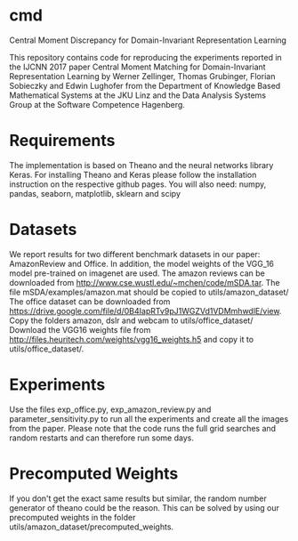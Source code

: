 # cmd
Central Moment Discrepancy for Domain-Invariant Representation Learning

This repository contains code for reproducing the experiments reported in the
IJCNN 2017 paper Central Moment Matching for Domain-Invariant Representation
Learning by Werner Zellinger, Thomas Grubinger, Florian Sobieczky and
Edwin Lughofer from the Department of Knowledge Based Mathematical Systems at
the JKU Linz and the Data Analysis Systems Group at the
Software Competence Hagenberg.

# Requirements
The implementation is based on Theano and the neural networks library Keras.
For installing Theano and Keras please follow the installation instruction on
the respective github pages.
You will also need: numpy, pandas, seaborn, matplotlib, sklearn and scipy

# Datasets
We report results for two different benchmark datasets in our paper:
AmazonReview and Office. In addition, the model weights of the VGG_16 model
pre-trained on imagenet are used.
The amazon reviews can be downloaded from
http://www.cse.wustl.edu/~mchen/code/mSDA.tar. The file
mSDA/examples/amazon.mat should be copied to utils/amazon_dataset/
The office dataset can be downloaded from
https://drive.google.com/file/d/0B4IapRTv9pJ1WGZVd1VDMmhwdlE/view. Copy
the folders amazon, dslr and webcam to utils/office_dataset/
Download the VGG16 weights file from
http://files.heuritech.com/weights/vgg16_weights.h5 and copy it to 
utils/office_dataset/.

# Experiments
Use the files exp_office.py, exp_amazon_review.py and parameter_sensitivity.py
to run all the experiments and create all the images from the paper. Please
note that the code runs the full grid searches and random restarts and can
therefore run some days.

# Precomputed Weights
If you don't get the exact same results but similar, the random number
generator of theano could be the reason. This can be solved by using our
precomputed weights in the folder utils/amazon_dataset/precomputed_weights.


